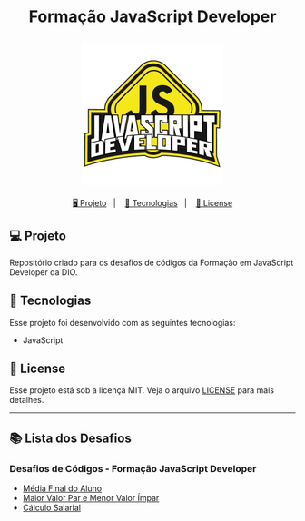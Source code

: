 <h1 align="center">
  Formação JavaScript Developer
</h1>

<h2 align="center">
  <img src="./assets/js.webp" width="250px">
</h2>

<p align="center">
  <a href="#-projeto">🖥️ Projeto</a>&nbsp;&nbsp;&nbsp;|&nbsp;&nbsp;&nbsp;
  <a href="#-tecnologias">🚀 Tecnologias</a>&nbsp;&nbsp;&nbsp;|&nbsp;&nbsp;&nbsp;
  <a href="#-license">📝 License</a>
</p>

## 💻 Projeto

Repositório criado para os desafios de códigos da Formação em JavaScript Developer da DIO.

## 🚀 Tecnologias

Esse projeto foi desenvolvido com as seguintes tecnologias:

- JavaScript

## 📝 License

Esse projeto está sob a licença MIT. Veja o arquivo [LICENSE](LICENSE) para mais detalhes.

---

## 📚 Lista dos Desafios

### Desafios de Códigos - Formação JavaScript Developer

- [Média Final do Aluno](./Modulo1-Desafio1/script.js)
- [Maior Valor Par e Menor Valor Ímpar](./Modulo1-Desafio2/script.js)
- [Cálculo Salarial](./Modulo1-Desafio3/script.js)
